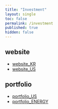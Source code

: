 ```yaml
---
title: "Investment"
layout: single
toc: false
permalink: /investment
published: true
hidden: false
---
```


<head>
  <base target="_self">
</head>



## website

- [website_KR](/investment/website_KR)
- [website_US](/investment/website_US)
  
## portfolio

- [portfolio_US](/investment/portfolio_US)
- [portfolio_ENERGY](/investment/portfolio_ENERGY)
